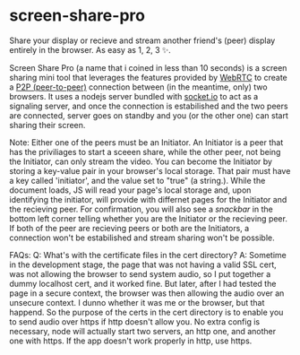 # screen-share-pro
Share your display or recieve and stream another friend's (peer) display entirely in the browser. As easy as 1, 2, 3 ✨.

Screen Share Pro (a name that i coined in less than 10 seconds) is a screen sharing mini tool that leverages the features provided
by <a href="https://webrtc.org/">WebRTC</a> to create a <a href="https://en.wikipedia.org/wiki/Peer-to-peer">P2P (peer-to-peer)</a>
connection between (in the meantime, only) two browsers. It uses a nodejs server bundled with <a href="https://socket.io/">socket.io</a>
to act as a signaling server, and once the connection is estabilished and the two peers are connected, server goes on standby and you
(or the other one) can start sharing their screen.

Note: Either one of the peers must be an Initiator. An Initiator is a peer that has the priviliages to start a sceeen share,
while the other peer, not being the Initiator, can only stream the video. You can become the Initiator by storing a key-value pair in
your browser's local storage. That pair must have a key called 'initiator', and the value set to "true" (a string.). While the document loads,
JS will read your page's local storage and, upon identifying the initiator, will provide with differnet pages for the Initiator and the
recieving peer. For confirmation, you will also see a <i>snackbar</i> in the bottom left corner telling whether you are the Initiator
or the recieving peer. If both of the peer are recieving peers or both are the Initiators, a connection won't be estabilished and stream
sharing won't be possible.

FAQs:
  Q: What's with the certificate files in the cert directory?
    A: Sometime in the development stage, the page that was not having a valid SSL cert, was not allowing the browser to send system audio,
      so I put together a dummy localhost cert, and it worked fine. But later, after I had tested the page in a secure context, the browser
      was then allowing the audio over an unsecure context. I dunno whether it was me or the browser, but that happend.
      So the purpose of the certs in the cert directory is to enable you to send audio over https if http doesn't allow you. No extra config
      is necessary, node will actually start two servers, an http one, and another one with https. If the app doesn't work properly in http,
      use https.
